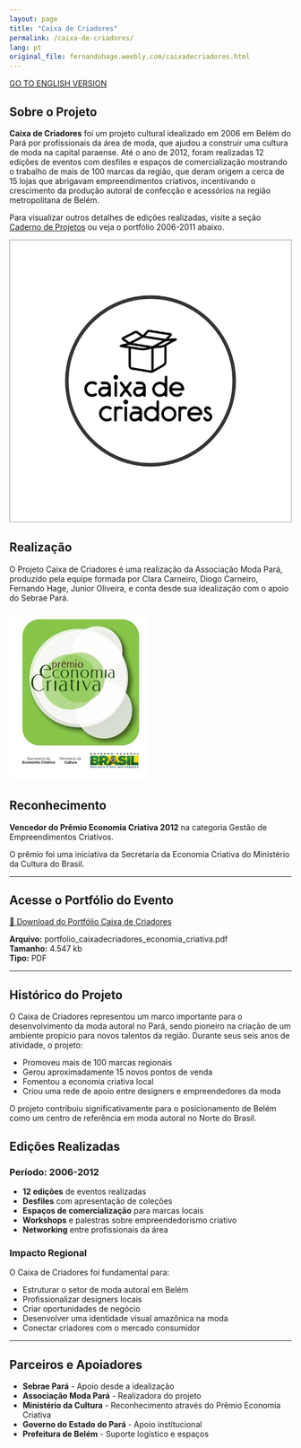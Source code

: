 ```yaml
---
layout: page
title: "Caixa de Criadores"
permalink: /caixa-de-criadores/
lang: pt
original_file: fernandohage.weebly.com/caixadecriadores.html
---
```


[GO TO ENGLISH VERSION](box-creators.html)

## Sobre o Projeto

**Caixa de Criadores** foi um projeto cultural idealizado em 2006 em Belém do Pará por profissionais da área de moda, que ajudou a construir uma cultura de moda na capital paraense. Até o ano de 2012, foram realizadas 12 edições de eventos com desfiles e espaços de comercialização mostrando o trabalho de mais de 100 marcas da região, que deram origem a cerca de 15 lojas que abrigavam empreendimentos criativos, incentivando o crescimento da produção autoral de confecção e acessórios na região metropolitana de Belém.

Para visualizar outros detalhes de edições realizadas, visite a seção [Caderno de Projetos](diario-de-bordo.html) ou veja o portfólio 2006-2011 abaixo.

![Logo do projeto Caixa de Criadores](/assets/images/caixa-de-criadores-01.png)

## Realização

O Projeto Caixa de Criadores é uma realização da Associação Moda Pará, produzido pela equipe formada por Clara Carneiro, Diogo Carneiro, Fernando Hage, Junior Oliveira, e conta desde sua idealização com o apoio do Sebrae Pará.

![Evento Caixa de Criadores](/assets/images/caixa-de-criadores-02.jpg)

## Reconhecimento

**Vencedor do Prêmio Economia Criativa 2012** na categoria Gestão de Empreendimentos Criativos.

O prêmio foi uma iniciativa da Secretaria da Economia Criativa do Ministério da Cultura do Brasil.

---

## Acesse o Portfólio do Evento

[📄 Download do Portfólio Caixa de Criadores](/assets/documents/portfolio_caixadecriadores_economia_criativa.pdf)

**Arquivo:** portfolio_caixadecriadores_economia_criativa.pdf  
**Tamanho:** 4.547 kb  
**Tipo:** PDF

---

## Histórico do Projeto

O Caixa de Criadores representou um marco importante para o desenvolvimento da moda autoral no Pará, sendo pioneiro na criação de um ambiente propício para novos talentos da região. Durante seus seis anos de atividade, o projeto:

- Promoveu mais de 100 marcas regionais
- Gerou aproximadamente 15 novos pontos de venda
- Fomentou a economia criativa local
- Criou uma rede de apoio entre designers e empreendedores da moda

O projeto contribuiu significativamente para o posicionamento de Belém como um centro de referência em moda autoral no Norte do Brasil.

## Edições Realizadas

### Período: 2006-2012
- **12 edições** de eventos realizadas
- **Desfiles** com apresentação de coleções
- **Espaços de comercialização** para marcas locais
- **Workshops** e palestras sobre empreendedorismo criativo
- **Networking** entre profissionais da área

### Impacto Regional

O Caixa de Criadores foi fundamental para:
- Estruturar o setor de moda autoral em Belém
- Profissionalizar designers locais
- Criar oportunidades de negócio
- Desenvolver uma identidade visual amazônica na moda
- Conectar criadores com o mercado consumidor

---

## Parceiros e Apoiadores

- **Sebrae Pará** - Apoio desde a idealização
- **Associação Moda Pará** - Realizadora do projeto
- **Ministério da Cultura** - Reconhecimento através do Prêmio Economia Criativa
- **Governo do Estado do Pará** - Apoio institucional
- **Prefeitura de Belém** - Suporte logístico e espaços
